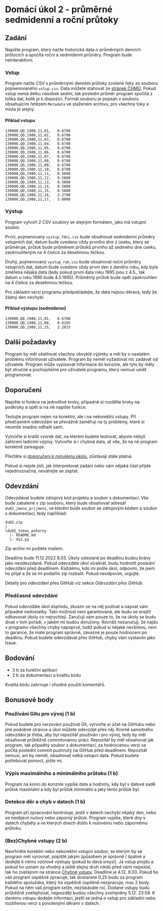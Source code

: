 # Domácí úkol 2 - průměrné sedmidenní a roční průtoky

## Zadání
Napište program, který načte historická data o průměrných denních průtocích a
spočítá roční a sedmidenní průměry. Program bude neinteraktivní. 

### Vstup
Program načte CSV s průměrnými denními průtoky zvolené řeky ze souboru pojmenovaného `vstup.csv`.
Data můžete stahovat ze [stránek
ČHMÚ](https://www.chmi.cz/historicka-data/hydrologie/denni_data/denni-data-dle-z.-123-1998-Sb#). 
Pokud vstup nemá délku násobek sedmi, tak poslední průměr program spočítá z
tolika dat, kolik je k dispozici. Formát souboru je popsán v souboru obsahujícím
řetězem `Metadata` ve staženém archivu, pro všechny toky a místa je stejný.

#### Příklad vstupu
```
139000,QD,1980,11,01,   0.6700
139000,QD,1980,11,02,   0.6700
139000,QD,1980,11,03,   0.6700
139000,QD,1980,11,04,   0.6700
139000,QD,1980,11,05,   0.6700
139000,QD,1980,11,06,   0.6700
139000,QD,1980,11,07,   0.6700
139000,QD,1980,11,08,   0.6700
139000,QD,1980,11,09,   0.6700
139000,QD,1980,11,10,   0.6700
139000,QD,1980,11,11,   0.5800
139000,QD,1980,11,12,   0.5800
139000,QD,1980,11,13,   0.5800
139000,QD,1980,11,14,   0.5800
139000,QD,1980,11,15,   0.5800
139000,QD,1980,11,16,   3.2700
139000,QD,1980,11,17,   3.0000
```

### Výstup
Program vytvoří 2 CSV soubory se stejným formátem, jako má vstupní soubor.

První, pojmenovaný `vystup_7dni.csv` bude obsahovat sedmidenní průměry vstupních
dat, datum bude uvedeno vždy prvního dne z úseku, který se průměruje, průtok
bude průměrem průtoků prvního až sedmého dne úseku, zaokrouhleným na 4 číslice
za desetinnou tečkou. 

Druhý, pojmenovaný `vystup_rok.csv` bude obsahovat roční průměry vstupních dat,
datum bude uvedeno vždy první den z daného roku, kdy byla změřena nějaká data
(tedy pokud první data roku 1995 jsou z 4.5., tak datum u roku 1995 bude
4.5.1995). Průměrný průtok bude opět zaokrouhlen na 4 číslice za desetinnou
tečkou.

Pro základní verzi programu předpokládejte, že data nejsou děravá, tedy že
žádný den nechybí.

#### Příklad výstupu (sedmidenní)
```
139000,QD,1980,11,01,   0.6700
139000,QD,1980,11,08,   0.6185
139000,QD,1980,11,15,   2.2833
```


## Další požadavky
Program by měl ošetřovat všechny obvyklé výjimky a měl by o nastalém problému
informovat uživatele. Program by neměl vyžadovat nic zadávat od uživatele.
Program může vypisovat informace do konzole, ale tyto by měly být stručné a
pochopitelné pro uživatele programu, který nemusí umět programovat.

## Doporučení
Napište si funkce na jednotlivé kroky, případně si rozdělte kroky na podkroky a
opět si na ně napište funkce.

Testujte program nejen na korektní, ale i na nekorektní vstupy. Při předčasném
odevzdání se převážně zaměřuji na ty problémy, které si neumíte snadno odhalit sami.

Vytvořte si kratší vzorek dat, na kterém budete testovat, abyste nebyli zahlceni
ladícími výpisy. Vytvořte si i chybná data, ať víte, že na ně program korektně
zareaguje.

Přečtěte si [doporučení k minulému úkolu](../du01/README.md), zůstávají stále
platná.

Pokud si nejste jistí, jak interpretovat zadání nebo vám nějaká část přijde nejednoznačná, neváhejte se zeptat.

## Odevzdání
Odevzdávat budete zdrojový kód projektu a soubor s dokumentací. Vše
bude zabalené v zip souboru, který bude obsahovat adresář `du02_jmeno_prijmeni`,
ve kterém bude soubor se zdrojovým kódem a soubor s dokumentací, tedy například:
```
du02.zip
|
\du02_tomas_pokorny
  |- README.md
  \- du2.py
```
Zip archiv mi pošlete mailem. 

Deadline bude 11.12.2022 8.03. Úkoly odeslané po deadlinu budou brány jako neodevzdané. Pokud
odevzdáte úkol vícekrát, budu hodnotit poslední odevzdání před deadlinem.
Každému, kdo mi pošle úkol, odpovím, že jsem ho přijal a že se mi podařilo zip
rozbalit. Pokud neodpovím, urgujte.

Detaily pro odevzdání přes GitHub viz sekce *Odevzdání přes GitHub*.

### Předčasné odevzdání
Pokud odevzdáte úkol dopředu, zkusím se na něj podívat a napsat vám případné
nedostatky. Tato možnost není garantovaná, ale budu se snažit odbavovat úkoly co
nejrychleji. Zaručuji vám pouze to, že na úkoly se budu dívat v tom pořadí, v
jakém mi budou doručeny. Rovněž nezaručuji, že najdu v programu všechny chyby
napoprvé, tudíž pokud si nějaké nevšimnu, není to garance, že máte program
správně, závazné je pouze hodnocení po deadlinu. Pokud budete odevzdávat přes
GitHub, chyby vám vystavím jako Issue.

## Bodování
 * 3 b za funkční aplikaci
 * 2 b za dokumentaci a kvalitu kódu

Kvalita kódu zahrnuje i vhodné použití komentářů.

## Bonusové body

### Používání Gitu pro vývoj (1 b)
Pokud budete pro verzování používat Git, vytvořte si účet na GitHubu nebo jiné
podobné stránce a úkol můžete odevzdat přes něj. Kromě samotného odevzdání je
třeba, aby byl repozitář používán i pro vývoj, tedy by měl obsahovat průběžně
commitovanou práci. Repozitář by měl obsahovat jak program, tak případný soubor
s dokumentací, za hodnocenou verzi se počítá poslední commit pushnutý na GitHub
před deadlinem. Repozitář nemusí, ani by neměl, obsahovat velká vstupní data.
Pokud budete potřebovat pomoct, pište mi.

### Výpis maximálního a minimálního průtoku (1 b)
Program na konci do konzole vypíše data a hodnoty, kdy byl v datové sadě průtok
maximální a kdy byl průtok minimální a jaký tento průtok byl.

### Detekce děr a chyb v datech (1 b)
Program při zpracování kontroluje, jestli v datech nechybí nějaký den, nebo se
neobjevil nulový nebo záporný průtok. Program vypíše, které dny v datech chyběly
a ve kterých dnech došlo k nulovému nebo zápornému průtoku.

### (Bez)Chybné vstupy (2 b)
Navrhněte korektní nebo nekorektní vstupní soubor, se kterým by se program měl
vyrovnat, popiště jakým způsobem je správně / špatně a dodejte k němu vzorové
výstupy (pokud to dává smysl). Já vstup projdu a pokud ho uznám za vhodný a
ještě stejný druh nikdo před vámi neposlal, tak ho zveřejním na stránce [Chybné
vstupy](chybne_vstupy.md). Deadline je 4.12. 8.03. Pokud ho váš program úspěšně
zpracuje, tak dostanete 0,25 bodu za program každého spolužáka, který ho úspěšně
úspěšně nezpracuje, max 2 body. Pokud na něm váš program selže, nezískáváte nic.
Dodané vstupy budu průběžně zveřejňovat, nejpozději budou všechny zveřejněny
5.12. 23:59. K danému vstupu dodejte informaci, jestli se jedná o vstup pro
základní nebo rozšířenou verzi s povolenými děrami v datech.
